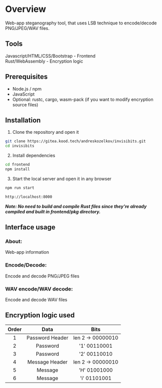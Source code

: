 # **Overview**

Web-app steganography tool, that uses LSB technique to encode/decode PNG/JPEG/WAV files.

## **Tools**
Javascript/HTML/CSS/Bootstrap - Frontend\
Rust/WebAssembly - Encryption logic

## **Prerequisites**

* Node.js / npm
* JavaScript
* Optional: rustc, cargo, wasm-pack (if you want to modify encryption source files)

## **Installation**

1. Clone the repository and open it
```bash
git clone https://gitea.kood.tech/andreskozelkov/invisibits.git
cd invisibits
```

2. Install dependencies
```bash
cd frontend
npm install
```

3. Start the local server and open it in any browser
```bash
npm run start
```
```bash
http://localhost:8000
```

***Note: No need to build and compile Rust files since they're already compiled and built in frontend/pkg directory.***

## **Interface usage**

### About: 
Web-app information
### Encode/Decode:
Encode and decode PNG/JPEG files
### WAV encode/WAV decode:
Encode and decode WAV files

## **Encryption logic used**

|Order|Data|Bits|
|:---:|:---:|:---:|
|1|Password Header|len	2 -> 00000010|
|2|Password|'1'	00110001|
|3|Password|'2'	00110010|
|4|Message Header|len 2 -> 00000010|
|5|Message|'H'	01001000|
|6|Message|'i'	01101001|
